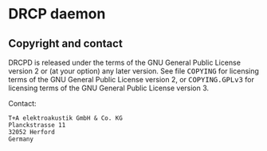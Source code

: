 # DRCP daemon

## Copyright and contact

DRCPD is released under the terms of the GNU General Public License version 2
or (at your option) any later version. See file <tt>COPYING</tt> for licensing
terms of the GNU General Public License version 2, or <tt>COPYING.GPLv3</tt>
for licensing terms of the GNU General Public License version 3.

Contact:

    T+A elektroakustik GmbH & Co. KG
    Planckstrasse 11
    32052 Herford
    Germany
